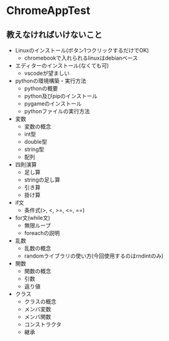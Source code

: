 # ChromeAppTest

## 教えなければいけないこと
- Linuxのインストール(ボタン1つクリックするだけでOK)
  - chromebookで入れられるlinuxはdebianベース
- エディターのインストール(なくても可)
  - vscodeが望ましい
- pythonの環境構築・実行方法
  - pythonの概要
  - python及びpipのインストール
  - pygameのインストール
  - pythonファイルの実行方法
- 変数
  - 変数の概念
  - int型
  - double型
  - string型
  - 配列
- 四則演算
  - 足し算
  - stringの足し算
  - 引き算
  - 掛け算
- if文
  - 条件式(>, <, >=, <=, ==)
- for文(while文)
  - 無限ループ
  - foreachの説明
- 乱数
  - 乱数の概念
  - randomライブラリの使い方(今回使用するのはrndintのみ)
- 関数
  - 関数の概念
  - 引数
  - 返り値
- クラス
  - クラスの概念
  - メンバ変数
  - メンバ関数
  - コンストラクタ
  - 継承
